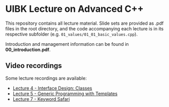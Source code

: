 # UIBK Lecture on Advanced C++ 

This repository contains all lecture material. 
Slide sets are provided as .pdf files in the root directory, and the code accompanying each lecture is in its respective subfolder (e.g. `01_values/01_01_basic_values.cpp`).

Introduction and management information can be found in **00_introduction.pdf**.

## Video recordings

Some lecture recordings are available:

- [Lecture 4 - Interface Design: Classes](https://www.youtube.com/watch?v=MQKgGe2sK-o)
- [Lecture 5 - Generic Programming with Templates](https://www.youtube.com/watch?v=KqSeUJUzSEU)
- [Lecture 7 - Keyword Safari](https://www.youtube.com/watch?v=iv3wC2a3yMY)


